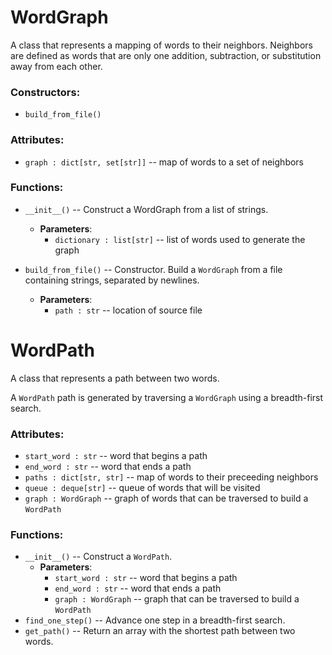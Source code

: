 # WordGraph #
A class that represents a mapping of words to their neighbors. Neighbors are defined as words that are only one addition, subtraction, or substitution away from each other.


### Constructors: ###

- `build_from_file()`


### Attributes: ###

- `graph : dict[str, set[str]]` -- map of words to a set of neighbors


### Functions: ###

- `__init__()`  -- Construct a WordGraph from a list of strings.
	- **Parameters**:
		- `dictionary : list[str]` -- list of words used to generate the graph

- `build_from_file()` -- Constructor. Build a `WordGraph` from a file containing strings, separated by newlines.
	- **Parameters**:
		- `path : str` -- location of source file


# WordPath #
A class that represents a path between two words.

A `WordPath` path is generated by traversing a `WordGraph` using a breadth-first search.


### Attributes: ###
- `start_word : str` -- word that begins a path
- `end_word : str` -- word that ends a path
- `paths : dict[str, str]` -- map of words to their preceeding neighbors
- `queue : deque[str]` -- queue of words that will be visited
- `graph : WordGraph` -- graph of words that can be traversed to build a `WordPath`

### Functions: ###
-  `__init__()`  -- Construct a `WordPath`.
	-  **Parameters**:
		- `start_word : str` -- word that begins a path
		- `end_word : str` -- word that ends a path
		- `graph : WordGraph` -- graph that can be traversed to build a `WordPath`
- `find_one_step()`  -- Advance one step in a breadth-first search.
- `get_path()` -- Return an array with the shortest path between two words.
